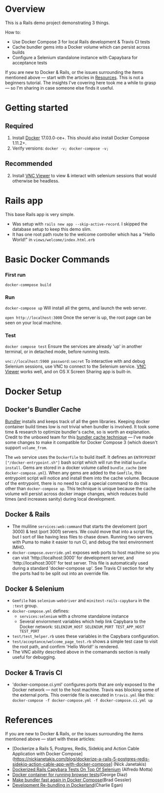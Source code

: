 # Overview
This is a Rails demo project demonstrating 3 things. 

How to:
- Use Docker Compose 3 for local Rails development & Travis CI tests
- Cache bundler gems into a Docker volume which can persist across builds
- Configure a Selenium standalone instance with Capaybara for acceptance tests

If you are new to Docker & Rails, or the issues surrounding the items mentioned above — start with the articles in [Resources](#resources). This is not a beginners tutorial. The insights I've covering here took me a while to grasp — so I'm sharing in case someone else finds it useful.


# Getting started

## Required

1. Install [Docker](https://www.docker.com/) 17.03.0-ce+. This should also install Docker Compose 1.11.2+.
2. Verify versions: `docker -v; docker-compose -v;`

## Recommended
2. Install [VNC Viewer](https://www.realvnc.com/download/viewer/) to view & interact with selenium sessions that would otherwise be headless.


# Rails app

This base Rails app is very simple. 
- Was setup with `rails new app --skip-active-record`. I skipped the database setup to keep this demo slim.
- It has one root path route to the welcome controller which has a "Hello World!" in `views/welcome/index.html.erb`


# Basic Docker Commands

### First run

`docker-commpose build`

### Run

`docker-compose up` Will install all the gems, and launch the web server.

`open http://localhost:3000` Once the server is up, the root page can be seen on your local machine.

### Test

`docker compose test` Ensure the services are already 'up' in another terminal, or in detached mode, before running tests.

`vnc://localhost:5900 password:secret` To interactive with and debug Selenium sessions, use VNC to connect to the Selenium service. [VNC Viewer](https://www.realvnc.com/download/viewer/) works well, and on OS X Screen Sharing app is built-in.

# Docker Setup

## Docker's Bundler Cache

[Bundler](http://bundler.io/) installs and keeps track of all the gem libraries. Keeping docker container build times low is not trivial when bundler is involved. It took some time & research to optimize bundler's cache, so is worth an explanation. Credit to the unboxed team for this [bundler cache technique](https://unboxed.co/blog/docker-re-bundling/) — I've made some changes to make it compatible for Docker Compose 3 (which doesn't support `volume_from`.

The `web` service uses the `Dockerfile` to build itself. It defines an `ENTRYPOINT ["/docker-entrypoint.sh"]` bash script which will run the initial `bundle install`. Gems are stored in a docker volume called `bundle_cache` (see `docker-compose.yml`). When any gems are added to the `Gemfile`, this entrypoint script will notice and install them into the cache volume. Because of the entrypoint, there is no need to call a special command to do this other than `docker-compose up`. This technique is unique because the cache volume will persist across docker image changes, which reduces build times (and increases sanity) during local development. 

## Docker & Rails

- The muliline `services:web:command` that starts the develoment (port 3000) & test (port 3001) servers. We could move that into a script file, but I sort of like having less files to chase down. Running two servers with Puma to make it easier to run CI, and debug the test environment IMHO.
- `docker-compose.override.yml` exposes web ports to host machine so you can visit 'http://localhost:3000' for development server, and 'http://localhost:3001' for test server. This file is automatically used during a standard 'docker-compose up'. See Travis CI section for why the ports had to be split out into an override file.

## Docker & Selenium

- `Gemfile` has `selenium-webdriver` and `minitest-rails-capybara` in the `:test` group.
- `docker-compose.yml` defines:
  - `services:selenium` with a chrome standalone instance
  - Several enviornment variables which help link Capybara to the Docker network: `SELENIUM_HOST SELENIUM_PORT TEST_APP_HOST TEST_PORT`
- `test/test_helper.rb` uses these variables in the Capybara configuration.
- `test/acceptance/welcome_page_test.rb` shows a simple test case to visit the root path, and confirm 'Hello World!' is rendered.
- The VNC ability described above in the comamands section is really useful for debugging.


## Docker & Travis CI

- 'docker-compose.ci.yml' configures ports that are only exposed to the Docker network — not to the host machine. Travis was blocking some of the external ports. This override file is executed in `travis.yml` like this: `docker-compose -f docker-compose.yml -f docker-compose.ci.yml up`


# References
If you are new to Docker & Rails, or the issues surrounding the items mentioned above — start with these articles:

- [Dockerize a Rails 5, Postgres, Redis, Sidekiq and Action Cable Application with Docker Compose](https://nickjanetakis.com/blog/dockerize-a-rails-5-postgres-redis-sidekiq-action-cable-app-with-docker-compose] (Nick Janetakis)
- [Dockerized Rails Capybara Tests On Top Of Selenium](http://www.alfredo.motta.name/dockerized-rails-capybara-tests-on-top-of-selenium/) (Alfredo Motta)
- [Docker container for running browser tests](https://medium.com/@georgediaz/docker-container-for-running-browser-tests-9b234e68f83c#.r0y2gwkns)(George Diaz)
- [Make bundler fast again in Docker Compose](http://bradgessler.com/articles/docker-bundler/)(Brad Gessler)
- [Development Re-bundling in Dockerland](https://unboxed.co/blog/docker-re-bundling/)(Charlie Egan)


